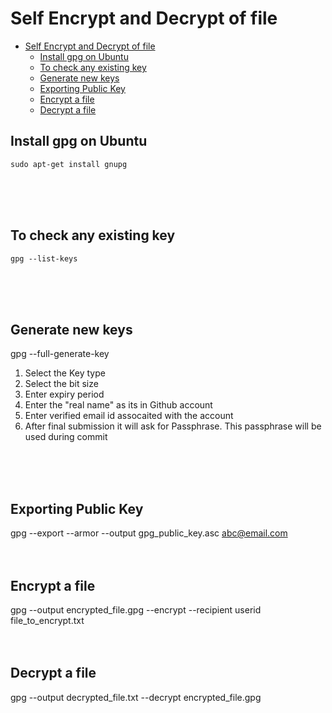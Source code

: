 # Self Encrypt and Decrypt of file
- [Self Encrypt and Decrypt of file](#self-encrypt-and-decrypt-of-file)
  - [Install gpg on Ubuntu](#install-gpg-on-ubuntu)
  - [To check any existing key](#to-check-any-existing-key)
  - [Generate new keys](#generate-new-keys)
  - [Exporting Public Key](#exporting-public-key)
  - [Encrypt a file](#encrypt-a-file)
  - [Decrypt a file](#decrypt-a-file)

## Install gpg on Ubuntu
```
sudo apt-get install gnupg
```
</br>
</br>
</br>

## To check any existing key
```
gpg --list-keys
```
</br>
</br>
</br>

## Generate new keys
gpg --full-generate-key

1. Select the Key type
2. Select the bit size
3. Enter expiry period
4. Enter the "real name" as its in Github account
5. Enter verified email id assocaited with the account
6. After final submission it will ask for Passphrase. This passphrase will be used during commit
</br>
</br>
</br>

## Exporting Public Key
gpg --export --armor --output gpg_public_key.asc abc@email.com
</br>
</br>
</br>

## Encrypt a file
gpg --output encrypted_file.gpg --encrypt --recipient userid file_to_encrypt.txt
</br>
</br>
</br>

## Decrypt a file
gpg --output decrypted_file.txt --decrypt encrypted_file.gpg
</br>
</br>
</br>
